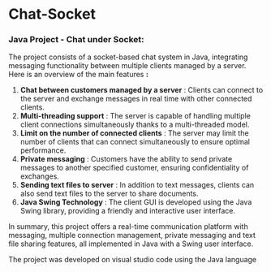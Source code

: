 # Chat-Socket

### Java Project - Chat under Socket:

The project consists of a socket-based chat system in Java, integrating messaging functionality between multiple clients managed by a server. Here is an overview of the main features **:**

1. **Chat between customers managed by a server** : Clients can connect to the server and exchange messages in real time with other connected clients.
2. **Multi-threading support** : The server is capable of handling multiple client connections simultaneously thanks to a multi-threaded model.
3. **Limit on the number of connected clients** : The server may limit the number of clients that can connect simultaneously to ensure optimal performance.
4. **Private messaging** : Customers have the ability to send private messages to another specified customer, ensuring confidentiality of exchanges.
5. **Sending text files to server** : In addition to text messages, clients can also send text files to the server to share documents.
6. **Java Swing Technology** : The client GUI is developed using the Java Swing library, providing a friendly and interactive user interface.

In summary, this project offers a real-time communication platform with messaging, multiple connection management, private messaging and text file sharing features, all implemented in Java with a Swing user interface.

The project was developed on visual studio code using the Java language
